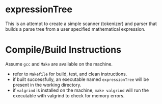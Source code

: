 # expressionTree
This is an attempt to create a simple scanner (tokenizer) and parser that builds a parse tree from a user specified mathematical expression.

# Compile/Build Instructions
Assume `gcc` and `Make` are available on the machine.

-  refer to ``Makefile`` for build, test, and clean instructions.
- if built successfully, an executable named ``expressionTree`` will be present in the working directory.
- if ``valgrind`` is installed on the machine, ``make valgrind`` will run the executable with valgrind to check for memory errors.